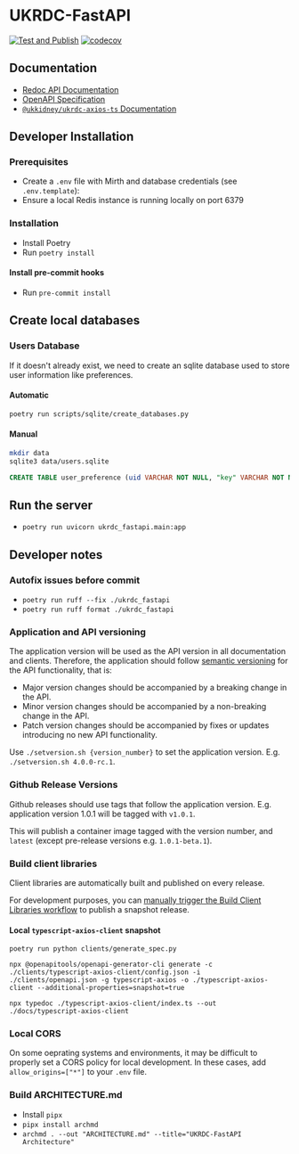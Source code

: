# UKRDC-FastAPI

[![Test and Publish](https://github.com/renalreg/ukrdc-fastapi/actions/workflows/main.yml/badge.svg)](https://github.com/renalreg/ukrdc-fastapi/actions/workflows/main.yml)
[![codecov](https://codecov.io/gh/renalreg/ukrdc-fastapi/branch/main/graph/badge.svg?token=5GYR8M6G1W)](https://codecov.io/gh/renalreg/ukrdc-fastapi)

## Documentation

- [Redoc API Documentation](https://renalreg.github.io/ukrdc-fastapi/redoc/)
- [OpenAPI Specification](https://renalreg.github.io/ukrdc-fastapi/openapi.json)
- [`@ukkidney/ukrdc-axios-ts` Documentation](https://renalreg.github.io/ukrdc-fastapi/typescript-axios-client/)

## Developer Installation

### Prerequisites

- Create a `.env` file with Mirth and database credentials (see `.env.template`):
- Ensure a local Redis instance is running locally on port 6379

### Installation

- Install Poetry
- Run `poetry install`

#### Install pre-commit hooks

- Run `pre-commit install`

## Create local databases

### Users Database

If it doesn't already exist, we need to create an sqlite database used to store user information like preferences.

#### Automatic

```bash
poetry run scripts/sqlite/create_databases.py
```

#### Manual

```bash
mkdir data
sqlite3 data/users.sqlite
```

```sql
CREATE TABLE user_preference (uid VARCHAR NOT NULL, "key" VARCHAR NOT NULL, val JSON, PRIMARY KEY (uid, "key"));
```

## Run the server

- `poetry run uvicorn ukrdc_fastapi.main:app`


## Developer notes

### Autofix issues before commit

- `poetry run ruff --fix ./ukrdc_fastapi`
- `poetry run ruff format ./ukrdc_fastapi`

### Application and API versioning

The application version will be used as the API version in all documentation and clients. Therefore, the application should follow [semantic versioning](https://semver.org/) for the API functionality, that is:

- Major version changes should be accompanied by a breaking change in the API.
- Minor version changes should be accompanied by a non-breaking change in the API.
- Patch version changes should be accompanied by fixes or updates introducing no new API functionality.

Use `./setversion.sh {version_number}` to set the application version. E.g. `./setversion.sh 4.0.0-rc.1`.

### Github Release Versions

Github releases should use tags that follow the application version. E.g. application version 1.0.1 will be tagged with `v1.0.1`.

This will publish a container image tagged with the version number, and `latest` (except pre-release versions e.g. `1.0.1-beta.1`).


### Build client libraries

Client libraries are automatically built and published on every release.

For development purposes, you can [manually trigger the Build Client Libraries workflow](https://docs.github.com/en/actions/managing-workflow-runs/manually-running-a-workflow) to publish a snapshot release.

#### Local `typescript-axios-client` snapshot

`poetry run python clients/generate_spec.py`

`npx @openapitools/openapi-generator-cli generate -c ./clients/typescript-axios-client/config.json -i ./clients/openapi.json -g typescript-axios -o ./typescript-axios-client --additional-properties=snapshot=true`

`npx typedoc ./typescript-axios-client/index.ts --out ./docs/typescript-axios-client`

### Local CORS

On some oeprating systems and environments, it may be difficult to properly set a CORS policy for local development. In these cases, add `allow_origins=["*"]` to your `.env` file.

### Build ARCHITECTURE.md

- Install `pipx`
- `pipx install archmd`
- `archmd . --out "ARCHITECTURE.md" --title="UKRDC-FastAPI Architecture"`
